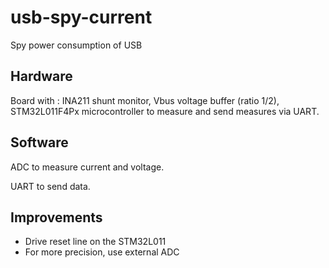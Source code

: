 # usb-spy-current
Spy power consumption of USB

## Hardware

Board with : INA211 shunt monitor, Vbus voltage buffer (ratio 1/2), STM32L011F4Px microcontroller to measure and send measures via UART.

## Software

ADC to measure current and voltage.

UART to send data.

## Improvements
 - Drive reset line on the STM32L011
 - For more precision, use external ADC